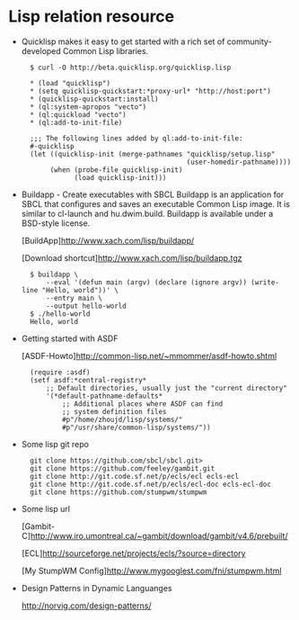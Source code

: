 # Lisp relation resource
* Quicklisp
  makes it easy to get started with a rich set of community-developed
  Common Lisp libraries.
  
        $ curl -O http://beta.quicklisp.org/quicklisp.lisp

        * (load "quicklisp")
        * (setq quicklisp-quickstart:*proxy-url* "http://host:port")
        * (quicklisp-quickstart:install)
        * (ql:system-apropos "vecto")
        * (ql:quickload "vecto")
        * (ql:add-to-init-file)

        ;;; The following lines added by ql:add-to-init-file:
        #-quicklisp
        (let ((quicklisp-init (merge-pathnames "quicklisp/setup.lisp"
                                               (user-homedir-pathname))))
             (when (probe-file quicklisp-init)
                   (load quicklisp-init)))


* Buildapp - Create executables with SBCL
  Buildapp is an application for SBCL that configures and saves an executable Common Lisp image.
  It is similar to cl-launch and hu.dwim.build.
  Buildapp is available under a BSD-style license.
  
  [BuildApp]<http://www.xach.com/lisp/buildapp/>
  
  [Download shortcut]<http://www.xach.com/lisp/buildapp.tgz>

        $ buildapp \
            --eval '(defun main (argv) (declare (ignore argv)) (write-line "Hello, world"))' \
            --entry main \
            --output hello-world
        $ ./hello-world
        Hello, world

* Getting started with ASDF

  [ASDF-Howto]<http://common-lisp.net/~mmommer/asdf-howto.shtml>

        (require :asdf)
        (setf asdf:*central-registry*
            ;; Default directories, usually just the "current directory"
            '(*default-pathname-defaults*
                ;; Additional places where ASDF can find
                ;; system definition files
                #p"/home/zhoujd/lisp/systems/"
                #p"/usr/share/common-lisp/systems/"))


* Some lisp git repo

        git clone https://github.com/sbcl/sbcl.git>
        git clone https://github.com/feeley/gambit.git 
        git clone http://git.code.sf.net/p/ecls/ecl ecls-ecl
        git clone http://git.code.sf.net/p/ecls/ecl-doc ecls-ecl-doc
        git clone https://github.com/stumpwm/stumpwm

* Some lisp url

  [Gambit-C]<http://www.iro.umontreal.ca/~gambit/download/gambit/v4.6/prebuilt/>
  
  [ECL]<http://sourceforge.net/projects/ecls/?source=directory>

  [My StumpWM Config]<http://www.mygooglest.com/fni/stumpwm.html>

* Design Patterns in Dynamic Languanges

  <http://norvig.com/design-patterns/>
